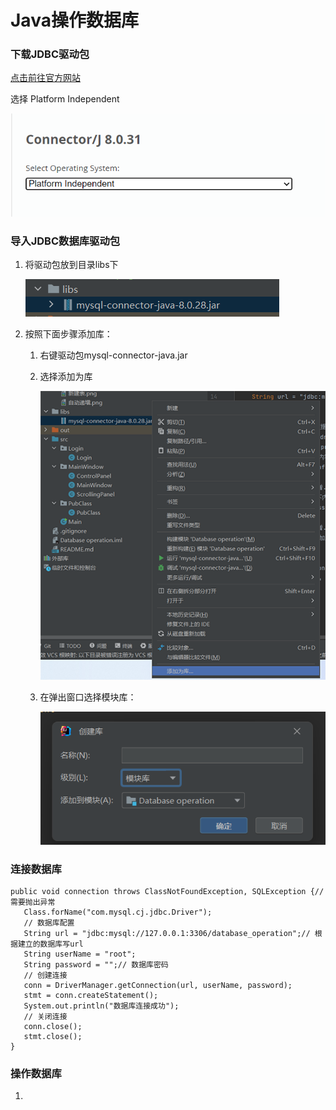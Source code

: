 # Java操作数据库

### 下载JDBC驱动包
[点击前往官方网站](https://dev.mysql.com/downloads/connector/j/)

选择 Platform Independent

<img src="img/Java操作数据库数据库/下载驱动包.png" alt="下载驱动包">

### 导入JDBC数据库驱动包

1. 将驱动包放到目录libs下

   <img src="img/Java操作数据库数据库/libs.png" alt="libs">

2. 按照下面步骤添加库：

   1. 右键驱动包mysql-connector-java.jar

   2. 选择添加为库

        <img src="img/Java操作数据库数据库/右键mysql-connector-java.jar.png" alt="右键">

   3. 在弹出窗口选择模块库：

        <img src="img/Java操作数据库数据库/模块库.png" alt="模块库">
   
### 连接数据库

```
public void connection throws ClassNotFoundException, SQLException {// 需要抛出异常
   Class.forName("com.mysql.cj.jdbc.Driver");
   // 数据库配置
   String url = "jdbc:mysql://127.0.0.1:3306/database_operation";// 根据建立的数据库写url
   String userName = "root";
   String password = "";// 数据库密码
   // 创建连接
   conn = DriverManager.getConnection(url, userName, password);
   stmt = conn.createStatement();
   System.out.println("数据库连接成功");
   // 关闭连接
   conn.close();
   stmt.close();
}
```

### 操作数据库

1. 